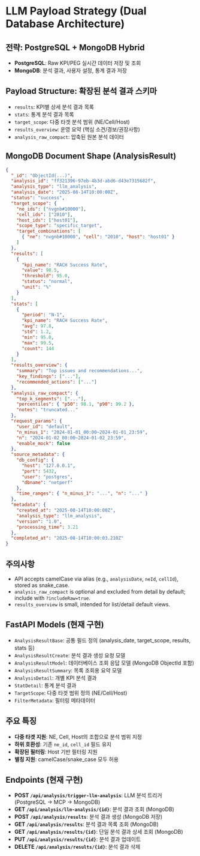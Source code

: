# LLM Payload Strategy (Dual Database Architecture)

## 전략: PostgreSQL + MongoDB Hybrid

- **PostgreSQL**: Raw KPI/PEG 실시간 데이터 저장 및 조회
- **MongoDB**: 분석 결과, 사용자 설정, 통계 결과 저장

## Payload Structure: 확장된 분석 결과 스키마

- `results`: KPI별 상세 분석 결과 목록
- `stats`: 통계 분석 결과 목록
- `target_scope`: 다중 타겟 분석 범위 (NE/Cell/Host)
- `results_overview`: 운영 요약 (핵심 소견/경보/권장사항)
- `analysis_raw_compact`: 압축된 원본 분석 데이터

## MongoDB Document Shape (AnalysisResult)

```json
{
  "_id": "ObjectId(...)",
  "analysis_id": "ff321396-97eb-4b3d-abd6-d43e7315682f",
  "analysis_type": "llm_analysis",
  "analysis_date": "2025-08-14T10:00:00Z",
  "status": "success",
  "target_scope": {
    "ne_ids": ["nvgnb#10000"],
    "cell_ids": ["2010"],
    "host_ids": ["host01"],
    "scope_type": "specific_target",
    "target_combinations": [
      { "ne": "nvgnb#10000", "cell": "2010", "host": "host01" }
    ]
  },
  "results": [
    {
      "kpi_name": "RACH Success Rate",
      "value": 98.5,
      "threshold": 95.0,
      "status": "normal",
      "unit": "%"
    }
  ],
  "stats": [
    {
      "period": "N-1",
      "kpi_name": "RACH Success Rate",
      "avg": 97.8,
      "std": 1.2,
      "min": 95.0,
      "max": 99.5,
      "count": 144
    }
  ],
  "results_overview": {
    "summary": "Top issues and recommendations...",
    "key_findings": ["..."],
    "recommended_actions": ["..."]
  },
  "analysis_raw_compact": {
    "top_k_segments": ["..."],
    "percentiles": { "p50": 98.1, "p90": 99.2 },
    "notes": "truncated..."
  },
  "request_params": {
    "user_id": "default",
    "n_minus_1": "2024-01-01_00:00~2024-01-01_23:59",
    "n": "2024-01-02_00:00~2024-01-02_23:59",
    "enable_mock": false
  },
  "source_metadata": {
    "db_config": {
      "host": "127.0.0.1",
      "port": 5432,
      "user": "postgres",
      "dbname": "netperf"
    },
    "time_ranges": { "n_minus_1": "...", "n": "..." }
  },
  "metadata": {
    "created_at": "2025-08-14T10:00:00Z",
    "analysis_type": "llm_analysis",
    "version": "1.0",
    "processing_time": 3.21
  },
  "completed_at": "2025-08-14T10:00:03.210Z"
}
```

## 주의사항

- API accepts camelCase via alias (e.g., `analysisDate`, `neId`, `cellId`), stored as snake_case.
- `analysis_raw_compact` is optional and excluded from detail by default; include with `?includeRaw=true`.
- `results_overview` is small, intended for list/detail default views.

## FastAPI Models (현재 구현)

- `AnalysisResultBase`: 공통 필드 정의 (analysis_date, target_scope, results, stats 등)
- `AnalysisResultCreate`: 분석 결과 생성 요청 모델
- `AnalysisResultModel`: 데이터베이스 조회 응답 모델 (MongoDB ObjectId 포함)
- `AnalysisResultSummary`: 목록 조회용 요약 모델
- `AnalysisDetail`: 개별 KPI 분석 결과
- `StatDetail`: 통계 분석 결과
- `TargetScope`: 다중 타겟 범위 정의 (NE/Cell/Host)
- `FilterMetadata`: 필터링 메타데이터

## 주요 특징

- **다중 타겟 지원**: NE, Cell, Host의 조합으로 분석 범위 지정
- **하위 호환성**: 기존 `ne_id`, `cell_id` 필드 유지
- **확장된 필터링**: Host 기반 필터링 지원
- **별칭 지원**: camelCase/snake_case 모두 허용

## Endpoints (현재 구현)

- **POST `/api/analysis/trigger-llm-analysis`**: LLM 분석 트리거 (PostgreSQL → MCP → MongoDB)
- **GET `/api/analysis/llm-analysis/{id}`**: 분석 결과 조회 (MongoDB)
- **POST `/api/analysis/results`**: 분석 결과 생성 (MongoDB 저장)
- **GET `/api/analysis/results`**: 분석 결과 목록 조회 (MongoDB)
- **GET `/api/analysis/results/{id}`**: 단일 분석 결과 상세 조회 (MongoDB)
- **PUT `/api/analysis/results/{id}`**: 분석 결과 업데이트
- **DELETE `/api/analysis/results/{id}`**: 분석 결과 삭제
